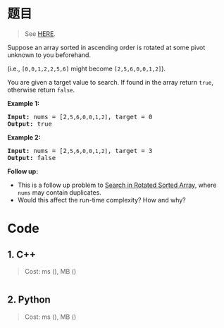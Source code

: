 # 题目

> See [HERE](https://leetcode.com/problems/search-in-rotated-sorted-array-ii/).

<div><p>Suppose an array sorted in ascending order is rotated at some pivot unknown to you beforehand.</p>

<p>(i.e., <code>[0,0,1,2,2,5,6]</code> might become <code>[2,5,6,0,0,1,2]</code>).</p>

<p>You are given a target value to search. If found in the array return <code>true</code>, otherwise return <code>false</code>.</p>

<p><strong>Example 1:</strong></p>

<pre><strong>Input:</strong> nums = [2<code>,5,6,0,0,1,2]</code>, target = 0
<strong>Output:</strong> true
</pre>

<p><strong>Example 2:</strong></p>

<pre><strong>Input:</strong> nums = [2<code>,5,6,0,0,1,2]</code>, target = 3
<strong>Output:</strong> false</pre>

<p><strong>Follow up:</strong></p>

<ul>
	<li>This is a follow up problem to&nbsp;<a href="/problem/033. Search in Rotated Sorted Array.md">Search in Rotated Sorted Array</a>, where <code>nums</code> may contain duplicates.</li>
	<li>Would this affect the run-time complexity? How and why?</li>
</ul>
</div>

# Code

## 1. C++

> Cost: ms (), MB ()

```cpp

```

## 2. Python

> Cost: ms (), MB ()

```python

```
